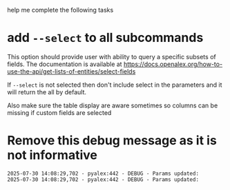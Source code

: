 help me complete the following tasks

# add `--select` to all subcommands

This option should provide user with ability to query a specific subsets of fields. The documentation is available at https://docs.openalex.org/how-to-use-the-api/get-lists-of-entities/select-fields 

If `--select` is not selected then don't include select in the parameters and it will return the all by default.

Also make sure the table display are aware sometimes so columns can be missing if custom fields are selected

# Remove this debug message as it is not informative 

```
2025-07-30 14:08:29,702 - pyalex:442 - DEBUG - Params updated:
2025-07-30 14:08:29,702 - pyalex:442 - DEBUG - Params updated:
```

